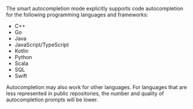 The smart autocompletion mode explicitly supports code autocompletion for the following programming languages and frameworks:

* C++
* Go
* Java
* JavaScript/TypeScript
* Kotlin
* Python
* Scala
* SQL
* Swift

Autocompletion may also work for other languages. For languages ​​that are less represented in public repositories, the number and quality of autocompletion prompts will be lower.
